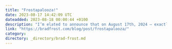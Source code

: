 ```yaml
---
title: "Frostapalooza!"
date: 2023-08-17 14:42:09 UTC
dateadded: 2023-08-18 00:00:44 +0100
description: "I’m elated to announce that on August 17th, 2024 — exactly one year from now — I’m throwing a big-ass charity concert/party/happening in Pittsburgh, PA featuring an array of my talented musical collaborators, friends, and family. I’d love for you […]"
link: "https://bradfrost.com/blog/post/frostapalooza/"
category:
directory: _directory/brad-frost.md
---
```

